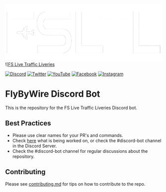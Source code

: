 ![FS Live Traffic Liveries](https://raw.githubusercontent.com/Awemeter/LTLBot/Rebrand-to-match-FSLTL/assets/images/FSLTL-Logo-Transparent-White.png#gh-dark-mode-only)
![[FS Live Traffic Liveries](https://raw.githubusercontent.com/Awemeter/LTLBot/Rebrand-to-match-FSLTL/assets/images/FSLTL-Logo-Transparent-Black.png#gh-light-mode-only)

[![Discord](https://img.shields.io/discord/738864299392630914.svg?label=&logo=discord&logoColor=ffffff&color=7389D8&labelColor=6A7EC2)](https://discord.com/invite/flybywire)
[![Twitter](https://img.shields.io/badge/-@FlyByWireSim-e84393?label=&logo=twitter&logoColor=ffffff&color=6399AE&labelColor=00C2CB)](https://twitter.com/FlybywireSim)
[![YouTube](https://img.shields.io/badge/-FlyByWireSimulations-e84393?label=&logo=youtube&logoColor=ffffff&color=6399AE&labelColor=00C2CB)](https://www.youtube.com/c/FlyByWire-Simulations)
[![Facebook](https://img.shields.io/badge/-FlyByWireSimulations-e84393?label=&logo=facebook&logoColor=ffffff&color=6399AE&labelColor=00C2CB)](https://www.facebook.com/FlyByWireSimulations/)
[![Instagram](https://img.shields.io/badge/-@FlyByWireSim-e84393?label=&logo=instagram&logoColor=ffffff&color=6399AE&labelColor=00C2CB)](https://instagram.com/flybywiresim)

# FlyByWire Discord Bot

This is the repository for the FS Live Traffic Liveries Discord bot.

## Best Practices

* Please use clear names for your PR's and commands.
* Check [here](https://github.com/flybywiresim/discord-bot/projects/1) what is being worked on, or check the #discord-bot channel in the Discord Server.
* Check the #discord-bot channel for regular discussions about the repository.

## Contributing

Please see [contributing.md](.github/CONTRIBUTING.md) for tips on how to contribute to the repo.
